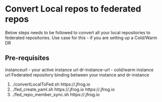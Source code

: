 # Convert Local repos to federated repos

Below steps needs to be followed to convert all your local repositories to federated repositories. Use case for this - if you are setting up a Cold/Warm DR

## Pre-requisites
instanceurl - your active instance url
dr-instance-url - cold/warm instance url 
Federated repository binding between your instance and dr-instance

1. ./convertLocalToFed.sh https://<instanceurl>.jfrog.io <admin-user-id> <admin-id-token>
2. ./fed_create_yaml.sh https://<instanceurl>.jfrog.io https://<dr-instance-url>.jfrog.io <admin-user-id> <admin-id-Token>
3. ./fed_repo_member_sync.sh https://<instanceurl>.jfrog.io <admin-user-id> <admin-id-token>